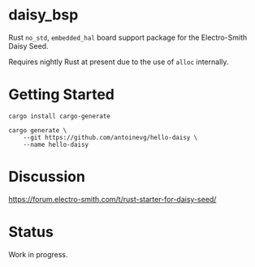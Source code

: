 # daisy_bsp

Rust `no_std`, `embedded_hal` board support package for the Electro-Smith Daisy Seed.

Requires nightly Rust at present due to the use of `alloc` internally.


# Getting Started

```
cargo install cargo-generate

cargo generate \
    --git https://github.com/antoinevg/hello-daisy \
    --name hello-daisy
```


# Discussion

https://forum.electro-smith.com/t/rust-starter-for-daisy-seed/


# Status

Work in progress.
